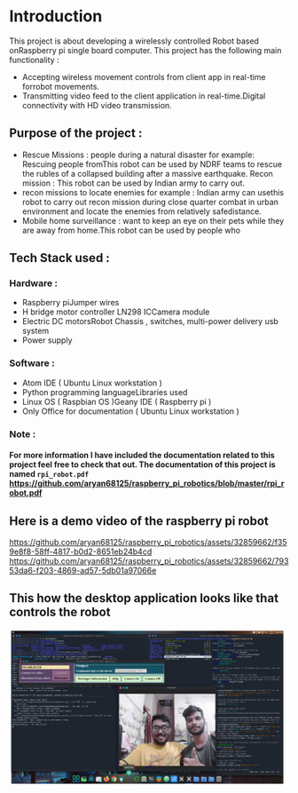 # Introduction
This project is about developing a wirelessly controlled Robot based onRaspberry pi single board computer. This project has the following main
functionality :
- Accepting wireless movement controls from client app in real-time forrobot movements.
- Transmitting video feed to the client application in real-time.Digital connectivity with HD video transmission.

## Purpose of the project :
- Rescue Missions : people during a natural disaster for example: Rescuing people fromThis robot can be used by NDRF teams to rescue
  the rubles of a collapsed building after a massive earthquake. Recon mission : This robot can be used by Indian army to carry out.
- recon missions to locate enemies for example : Indian army can usethis robot to carry out recon mission during close quarter combat in
  urban environment and locate the enemies from relatively safedistance.
- Mobile home surveillance : want to keep an eye on their pets while they are away from home.This robot can be used by people who

## Tech Stack used :
### Hardware :
- Raspberry piJumper wires
- H bridge motor controller LN298 ICCamera module
- Electric DC motorsRobot Chassis , switches, multi-power delivery usb system
- Power supply

### Software :
- Atom IDE ( Ubuntu Linux workstation )
- Python programming languageLibraries used
- Linux OS ( Raspbian OS )Geany IDE ( Raspberry pi )
- Only Office for documentation ( Ubuntu Linux workstation )

### Note :
#### For more information I have included the documentation related to this project feel free to check that out. The documentation of this project is named ```rpi_robot.pdf``` https://github.com/aryan68125/raspberry_pi_robotics/blob/master/rpi_robot.pdf

## Here is a demo video of the raspberry pi robot
https://github.com/aryan68125/raspberry_pi_robotics/assets/32859662/f359e8f8-58ff-4817-b0d2-8651eb24b4cd
https://github.com/aryan68125/raspberry_pi_robotics/assets/32859662/79353da6-f203-4869-ad57-5db01a97066e

## This how the desktop application looks like that controls the robot
![](images/output.png)


